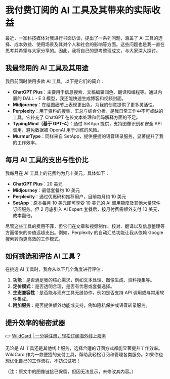 # 我付费订阅的 AI 工具及其带来的实际收益

最近，一家科技媒体对我进行书面访谈，提出了一系列问题，涵盖了 AI 工具的选择、成本效益、使用场景及其对个人和社会的影响等方面。这些问题也是我一直在思考并希望与大家分享的。因此，我将自己的思考整理成文，与大家深入探讨。

## 我最常用的 AI 工具及其用途

我目前同时使用多款 AI 工具，以下是它们的简介：

- **ChatGPT Plus**：主要用于信息搜索、文稿编辑润色、翻译和编程等。通过内置的 DALL・E 3 模型，我还能快速生成博客和视频封面。
- **Midjourney**：在绘图细节上表现更出色，为我的创意提供了更多灵活性。
- **Perplexity**：用于资料的搜集、汇总与综合分析，是我日常工作中不可或缺的工具。它补充了 ChatGPT 在长文本处理和代码解释方面的不足。
- **TypingMind（基于 GPT-4）**：通过 SetApp 提供，支持图像识别和安全 API 调用，避免数据被 OpenAI 用于训练的风险。
- **MurmurType**：同样来自 SetApp，提供便捷的语音转录服务，显著提升了我的工作效率。

## 每月 AI 工具的支出与性价比

我每月在 AI 工具上的花费约为几十美元，具体如下：

- **ChatGPT Plus**：20 美元
- **Midjourney**：最低套餐约 10 美元
- **Perplexity**：通过优惠码和推荐用户，目前每月约 10 美元
- **SetApp**：原本每月 10 美元即可享受 10 美元的 AI 调用额度及其他大量软件订阅服务。但 2 月底引入 AI Expert 套餐后，按月付费需额外支付 10 美元，成本翻倍。

尽管这些工具的费用不菲，但它们在文章和视频制作、校对、翻译以及信息整理等方面带来的价值远超支出。例如，Perplexity 的自动汇总功能让我从依赖 Google 搜索转向更高效的工作模式。

## 如何挑选和评估 AI 工具？

在挑选 AI 工具时，我会从以下几个角度进行评估：

1. **功能**：是否满足我的核心需求，例如文本处理、图像生成、资料搜集等。
2. **定价模式**：是否透明合理，是否有优惠或套餐选择。
3. **生态兼容性**：是否能与现有工具无缝协作，例如是否支持 API 调用或与常用软件集成。
4. **附加服务**：是否提供额外功能或支持，例如隐私保护或语音转录服务。

## 提升效率的秘密武器

👉 [WildCard | 一分钟注册，轻松订阅海外线上服务](https://bbtdd.com/WildCard)

无论是 AI 工具还是其他线上服务，选择合适的订阅方式都能显著提升工作效率。WildCard 作为一款便捷的支付工具，帮助我轻松订阅和管理各类服务。如果你也想优化自己的工作流程，不妨试试吧！



（注：原文中的图像链接已保留，但因无法显示，未修改其内容。）